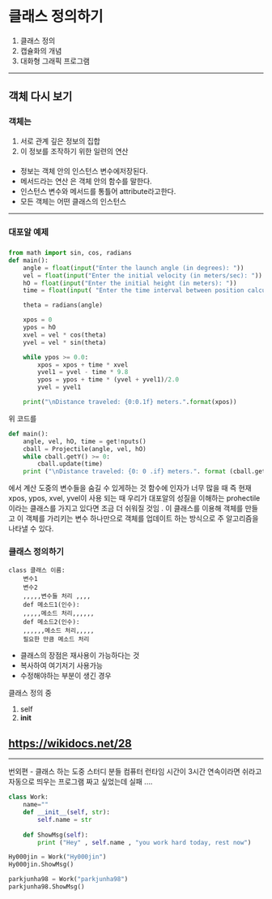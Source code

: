 클래스 정의하기 
==============
1. 클래스 정의
2. 캡슐화의 개념
3. 대화형 그래픽 프로그램 
---------------------

## 객체 다시 보기 

### 객체는 
1. 서로 관계 깊은 정보의 집합 
2. 이 정보를 조작하기 위한 일련의 연산	

#### 
* 정보는 객체 안의 인스턴스 변수에저장된다.
* 메서드라는 연산 은 객체 안의 함수를 말한다. 
* 인스턴스 변수와 메서드를 통틀어 attribute라고한다. 
* 모든 객체는 어떤 클래스의 인스턴스
----------------------------------------------------
### 대포알 예제 
###
```python
from math import sin, cos, radians 
def main():
    angle = float(input("Enter the launch angle (in degrees): "))
    vel = float(input("Enter the initial velocity (in meters/sec): "))
    hO = float(input("Enter the initial height (in meters): "))
    time = float(input( "Enter the time interval between position calculations: "))

    theta = radians(angle)

    xpos = 0
    ypos = hO
    xvel = vel * cos(theta)
    yvel = vel * sin(theta)

    while ypos >= 0.0:
        xpos = xpos + time * xvel
        yvel1 = yvel - time * 9.8
        ypos = ypos + time * (yvel + yvel1)/2.0
        yvel = yvel1

    print("\nDistance traveled: {0:0.1f} meters.".format(xpos))
```

위 코드를 

```python
def main():
    angle, vel, hO, time = get!nputs()
    cball = Projectile(angle, vel, hO)
    while cball.getY() >= 0:
        cball.update(time)
    print ("\nDistance traveled: {0: 0 .if} meters.". format (cball.getXO))
```

에서 계산 도중의 변수들을 숨길 수 있게하는 것  함수에 인자가 너무 많을 때 즉 현재 xpos, ypos, xvel, yvel이 사용 되는 때 우리가 대포알의 성질을 이해하는 prohectile이라는 클래스를 가지고 있다면 조금 더 쉬워질 것임 .
이 클래스를 이용해 객체를 만들고 이 객체를 가리키는 변수 하나만으로 객체를 업데이트 하는 방식으로 주 알고리즘을 나타낼 수 있다. 

### 클래스 정의하기 

```
class 클래스 이름:
    변수1
    변수2 
    ,,,,,변수들 처리 ,,,,
    def 메소드1(인수):
    ,,,,,메소드 처리,,,,,,
    def 메소드2(인수):
    ,,,,,,메소드 처리,,,,,
    필요한 만큼 메소드 처리
```
+ 클래스의 장점은 재사용이 가능하다는 것 
+ 복사하여 여기저기 사용가능
+ 수정해야하는 부분이 생긴 경우

클래스 정의 중
1.  self 
2.  __init__
	
## https://wikidocs.net/28
	





-----------------------------------
번외편 - 클래스 하는 도중 스터디 분들 컴퓨터 런타임 시간이 3시간 연속이라면 쉬라고 자동으로 띄우는 프로그램 짜고 싶었는데 실패 .... 
```python
class Work:
	name=""
	def __init__(self, str):
		self.name = str
	
	def ShowMsg(self):
		print ("Hey" , self.name , "you work hard today, rest now")

Hy000jin = Work("Hy000jin") 
Hy000jin.ShowMsg()

parkjunha98 = Work("parkjunha98")
parkjunha98.ShowMsg()
```
